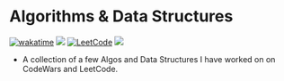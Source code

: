# Algorithms & Data Structures

[![wakatime](https://wakatime.com/badge/user/99e71179-209a-409a-b8bc-6612891d9ce9/project/00d25a3b-a808-4cfa-a589-47f55e506810.svg)](https://wakatime.com/badge/user/99e71179-209a-409a-b8bc-6612891d9ce9/project/00d25a3b-a808-4cfa-a589-47f55e506810) <a href='https://www.codewars.com/users/zataara'><img src="https://www.codewars.com/users/zataara/badges/micro"></a> <a href='https://leetcode.com/zataara/'>![LeetCode](https://img.shields.io/badge/LeetCode-000000?style=plastic&logo=LeetCode&logoColor=#d16c06)</a> <img src="https://img.shields.io/github/last-commit/zataara/Algorithms">



- A collection of a few Algos and Data Structures I have worked on on CodeWars and LeetCode.
